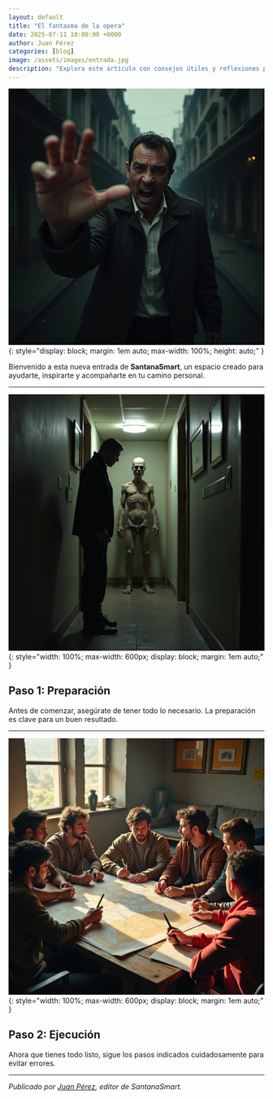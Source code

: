 ```yaml
---
layout: default
title: "El fantasma de la opera"
date: 2025-07-11 10:00:00 +0000
author: Juan Pérez
categories: [blog]
image: /assets/images/entrada.jpg
description: "Explora este artículo con consejos útiles y reflexiones para mejorar tu día a día."
---
```


<!-- Imagen destacada al principio -->
![Imagen destacada](/assets/images/e1.jpg){: style="display: block; margin: 1em auto; max-width: 100%; height: auto;" }

Bienvenido a esta nueva entrada de **SantanaSmart**, un espacio creado para ayudarte, inspirarte y acompañarte en tu camino personal.

---

<!-- Bloque tutorial: imagen - texto - imagen - texto -->

<!-- Primera imagen -->
![Paso 1: Preparación](/assets/images/e2.jpg){: style="width: 100%; max-width: 600px; display: block; margin: 1em auto;" }

<!-- Texto correspondiente -->
## Paso 1: Preparación

Antes de comenzar, asegúrate de tener todo lo necesario. La preparación es clave para un buen resultado.

---

<!-- Segunda imagen -->
![Paso 2: Ejecución](/assets/images/e3.jpg){: style="width: 100%; max-width: 600px; display: block; margin: 1em auto;" }

<!-- Texto correspondiente -->
## Paso 2: Ejecución

Ahora que tienes todo listo, sigue los pasos indicados cuidadosamente para evitar errores.

---

*Publicado por [Juan Pérez](#), editor de SantanaSmart.*

